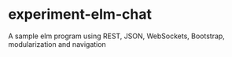 # experiment-elm-chat
A sample elm program using REST, JSON, WebSockets, Bootstrap, modularization and navigation
